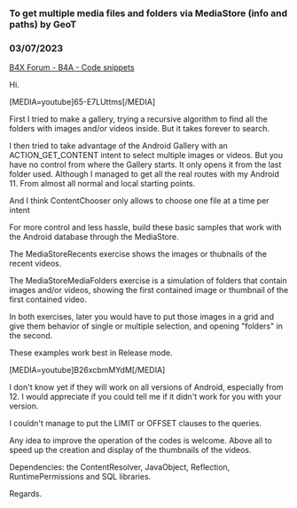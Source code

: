 ### To get multiple media files and folders via MediaStore (info and paths) by GeoT
### 03/07/2023
[B4X Forum - B4A - Code snippets](https://www.b4x.com/android/forum/threads/146608/)

Hi.  
  
[MEDIA=youtube]65-E7LUttms[/MEDIA]  
  
  
  
First I tried to make a gallery, trying a recursive algorithm to find all the folders with images and/or videos inside. But it takes forever to search.  
  
I then tried to take advantage of the Android Gallery with an ACTION\_GET\_CONTENT intent to select multiple images or videos. But you have no control from where the Gallery starts. It only opens it from the last folder used. Although I managed to get all the real routes with my Android 11. From almost all normal and local starting points.  
  
And I think ContentChooser only allows to choose one file at a time per intent  
  
For more control and less hassle, build these basic samples that work with the Android database through the MediaStore.  
  
The MediaStoreRecents exercise shows the images or thubnails of the recent videos.  
  
The MediaStoreMediaFolders exercise is a simulation of folders that contain images and/or videos, showing the first contained image or thumbnail of the first contained video.  
  
In both exercises, later you would have to put those images in a grid and give them behavior of single or multiple selection, and opening "folders" in the second.  
  
These examples work best in Release mode.  
  
[MEDIA=youtube]B26xcbmMYdM[/MEDIA]  
  
I don't know yet if they will work on all versions of Android, especially from 12. I would appreciate if you could tell me if it didn't work for you with your version.  
  
I couldn't manage to put the LIMIT or OFFSET clauses to the queries.  
  
Any idea to improve the operation of the codes is welcome. Above all to speed up the creation and display of the thumbnails of the videos.  
  
  
Dependencies: the ContentResolver, JavaObject, Reflection, RuntimePermissions and SQL libraries.  
  
  
Regards.
